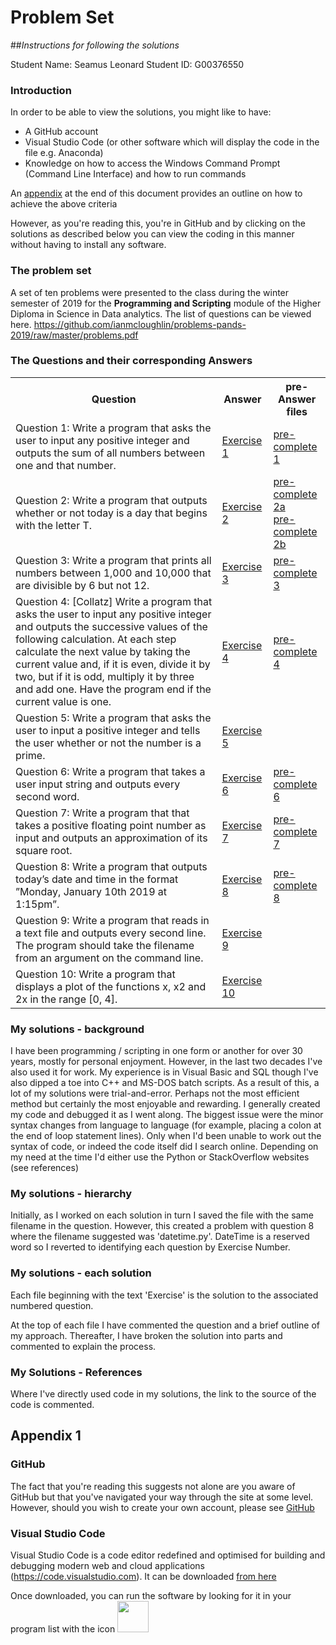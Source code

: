 # Problem Set
##*Instructions for following the solutions*

Student Name: Seamus Leonard
Student ID: G00376550

### Introduction
In order to be able to view the solutions, you might like to have:
+ A GitHub account
+ Visual Studio Code (or other software which will display the code in the file e.g. Anaconda)
+ Knowledge on how to access the Windows Command Prompt (Command Line Interface) and how to run commands

An <a href="#App">appendix</a> at the end of this document provides an outline on how to achieve the above criteria

However, as you're reading this, you're in GitHub and by clicking on the solutions as described below you can view the coding in this manner without having to install any software.

### The problem set
A set of ten problems were presented to the class during the winter semester of 2019 for the **Programming and Scripting** module of the Higher Diploma in Science in Data analytics. The list of questions can be viewed here. https://github.com/ianmcloughlin/problems-pands-2019/raw/master/problems.pdf

### The Questions and their corresponding Answers
<table>
    <tr>
        <th>Question</th>
        <th>Answer</th>
        <th>pre-Answer files</th>
    </tr>
    <tr>
        <td>Question 1: Write a program that asks the user to input any positive integer and outputs the sum of all numbers between one and that number.</td>
        <td><a href= https://github.com/Seamie-irl/pands-problem-set/blob/master/Exercise1.py>Exercise 1</a></td>
        <td><a href=https://github.com/Seamie-irl/pands-problem-set/blob/master/sumupto.py>pre-complete 1</a></td>
    </tr>
    <tr>
        <td>Question 2: Write a program that outputs whether or not today is a day that begins with the letter T.</td>
        <td><a href= https://github.com/Seamie-irl/pands-problem-set/blob/master/Exercise2.py>Exercise 2</a></td>
        <td><a href=https://github.com/Seamie-irl/pands-problem-set/blob/master/begins-with-t.py>pre-complete 2a</a><br><a href=https://github.com/Seamie-irl/pands-problem-set/blob/master/secondQ.py>pre-complete 2b</a></td>
    </tr>
    <tr>
        <td>Question 3: Write a program that prints all numbers between 1,000 and 10,000 that are divisible by 6 but not 12.</td>
        <td><a href= https://github.com/Seamie-irl/pands-problem-set/blob/master/Exercise3.py>Exercise 3</a></td>
        <td><a href=https://github.com/Seamie-irl/pands-problem-set/blob/master/divisors.py>pre-complete 3</a></td>
    </tr>
    <tr>
        <td>Question 4: [Collatz] Write a program that asks the user to input any positive integer and outputs the successive values of the following calculation. At each step calculate the next value by taking the current value and, if it is even, divide it by two, but if it is odd, multiply it by three and add one. Have the program end if the current value is one.</td>
        <td><a href= https://github.com/Seamie-irl/pands-problem-set/blob/master/Exercise4.py>Exercise 4</a></td>
        <td><a href=https://github.com/Seamie-irl/pands-problem-set/blob/master/collatz.py>pre-complete 4</a></td>
    </tr>
    <tr>
        <td>Question 5: Write a program that asks the user to input a positive integer and tells the user whether or not the number is a prime.</td>
        <td><a href= https://github.com/Seamie-irl/pands-problem-set/blob/master/Exercise5.py>Exercise 5</a></td>
        <td></td>
    </tr>
    <tr>
        <td>Question 6: Write a program that takes a user input string and outputs every second word.</td>
        <td><a href= https://github.com/Seamie-irl/pands-problem-set/blob/master/Exercise6.py>Exercise 6</a></td>
        <td><a href=https://github.com/Seamie-irl/pands-problem-set/blob/master/secondstring.py>pre-complete 6</a></td>
    </tr>
    <tr>
        <td>Question 7: Write a program that that takes a positive floating point number as input and outputs an approximation of its square root.</td>
        <td><a href= https://github.com/Seamie-irl/pands-problem-set/blob/master/Exercise7.py>Exercise 7</a></td>
        <td><a href=https://github.com/Seamie-irl/pands-problem-set/blob/master/squareroot.py>pre-complete 7</a></td>
    </tr>
    <tr>
        <td>Question 8: Write a program that outputs today’s date and time in the format ”Monday, January 10th 2019 at 1:15pm”.</td>
        <td><a href= https://github.com/Seamie-irl/pands-problem-set/blob/master/Exercise8.py>Exercise 8</a></td>
        <td><a href=https://github.com/Seamie-irl/pands-problem-set/blob/master/datetimeQ.py>pre-complete 8</a></td>
    </tr>
    <tr>
        <td>Question 9: Write a program that reads in a text file and outputs every second line. The program should take the filename from an argument on the command line.</td>
        <td><a href= https://github.com/Seamie-irl/pands-problem-set/blob/master/Exercise9.py>Exercise 9</a></td>
        <td></td>
    </tr>
    <tr>
        <td>Question 10: Write a program that displays a plot of the functions x, x2 and 2x in the range [0, 4].</td>
        <td><a href= https://github.com/Seamie-irl/pands-problem-set/blob/master/Exercise10.py>Exercise 10</a></td>
        <td></td>
    </tr>
</table>

### My solutions - background
I have been programming / scripting in one form or another for over 30 years, mostly for personal enjoyment. However, in the last two decades I've also used it for work. My experience is in Visual Basic and SQL though I've also dipped a toe into C++ and MS-DOS batch scripts. As a result of this, a lot of my solutions were trial-and-error. Perhaps not the most efficient method but certainly the most enjoyable and rewarding. I generally created my code and debugged it as I went along. The biggest issue were the minor syntax changes from language to language (for example, placing a colon at the end of loop statement lines). Only when I'd been unable to work out the syntax of code, or indeed the code itself did I search online. Depending on my need at the time I'd either use the Python or StackOverflow websites (see references)

### My solutions - hierarchy
Initially, as I worked on each solution in turn I saved the file with the same filename in the question. However, this created a problem with question 8 where the filename suggested was 'datetime.py'. DateTime is a reserved word so I reverted to identifying each question by Exercise Number.

### My solutions - each solution
Each file beginning with the text 'Exercise' is the solution to the associated numbered question.

At the top of each file I have commented the question and a brief outline of my approach. Thereafter, I have broken the solution into parts and commented to explain the process.

### My Solutions - References
Where I've directly used code in my solutions, the link to the source of the code is commented.

<h2 id="App"> Appendix 1 </h2>

### GitHub
The fact that you're reading this suggests not alone are you aware of GitHub but that you've navigated your way through the site at some level. However, should you wish to create your own account, please see <a href=https://github.com>GitHub</a>

### Visual Studio Code
Visual Studio Code is a code editor redefined and optimised for building and debugging modern web and cloud applications (https://code.visualstudio.com). It can be downloaded <a href=https://code.visualstudio.com/download>from here</a>

Once downloaded, you can run the software by looking for it in your program list with the icon <img src=https://c616b3614506f07e89ab-5cef763fe73fcec814d61b3b60a1ac9a.ssl.cf1.rackcdn.com/V1~113244e0-0b02-4a41-9fb2-1f39e5c5e6a4~952dc796a8d745b2b7968c50b0bcee30 width=50>
